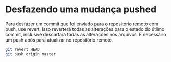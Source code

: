 Desfazendo uma mudança pushed
=====================================

Para desfazer um commit que foi enviado para o repositório remoto com push, use revert, Isso reverterá todas as alterações para o estado do útlimo commit, inclusive descartará todas as alterações nos arquivos. E necessário um push após para atualizar no repositório remoto.

```sh
git revert HEAD
git push origin master
```
